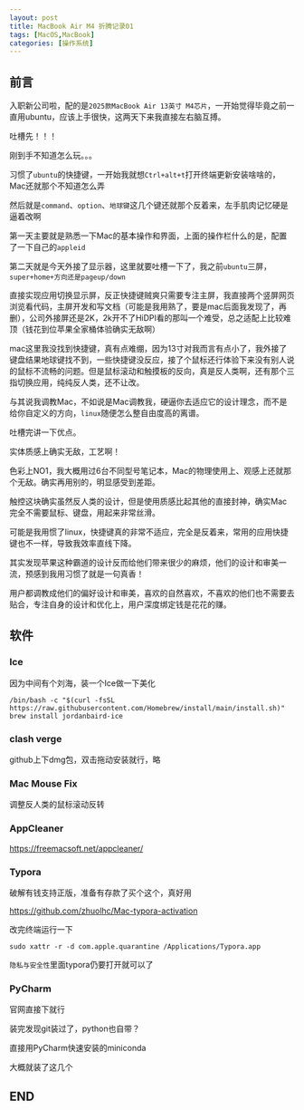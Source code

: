 ```yaml
---
layout: post
title: MacBook Air M4 折腾记录01
tags: [MacOS,MacBook]
categories: [操作系统]
---
```


## 前言

入职新公司啦，配的是`2025款MacBook Air 13英寸 M4芯片`，一开始觉得毕竟之前一直用ubuntu，应该上手很快，这两天下来我直接左右脑互搏。

吐槽先！！！

刚到手不知道怎么玩。。。

习惯了`ubuntu`的快捷键，一开始我就想`Ctrl+alt+t`打开终端更新安装啥啥的，Mac还就那个不知道怎么弄

然后就是`command`、`option`、`地球键`这几个键还就那个反着来，左手肌肉记忆硬是逼着改啊

第一天主要就是熟悉一下Mac的基本操作和界面，上面的操作栏什么的是，配置了一下自己的`appleid`

第二天就是今天外接了显示器，这里就要吐槽一下了，我之前`ubuntu`三屏，`super+home+方向还是pageup/down`

直接实现应用切换显示屏，反正快捷键贼爽只需要专注主屏，我直接两个竖屏网页浏览看代码，主屏开发和写文档（可能是我用熟了，要是mac后面我发现了，再删），公司外接屏还是2K，2k开不了HiDPI看的那叫一个难受，总之适配上比较难顶（钱花到位苹果全家桶体验确实无敌啊）

mac这里我没找到快捷键，真有点难绷，因为13寸对我而言有点小了，我外接了键盘结果地球键找不到，一些快捷键没反应，接了个鼠标还行体验下来没有别人说的鼠标不流畅的问题。但是鼠标滚动和触摸板的反向，真是反人类啊，还有那个三指切换应用，纯纯反人类，还不让改。

与其说我调教Mac，不如说是Mac调教我，硬逼你去适应它的设计理念，而不是给你自定义的方向，`linux`随便怎么整自由度高的离谱。

吐槽完讲一下优点。

实体质感上确实无敌，工艺啊！

色彩上NO1，我大概用过6台不同型号笔记本，Mac的物理使用上、观感上还就那个无敌。确实再用别的，明显感受到差距。

触控这块确实虽然反人类的设计，但是使用质感比起其他的直接封神，确实Mac完全不需要鼠标、键盘，用起来非常丝滑。

可能是我用惯了linux，快捷键真的非常不适应，完全是反着来，常用的应用快捷键也不一样，导致我效率直线下降。

其实发现苹果这种霸道的设计反而给他们带来很少的麻烦，他们的设计和审美一流，预感到我用习惯了就是一句真香！

用户都调教成他们的偏好设计和审美，喜欢的自然喜欢，不喜欢的他们也不需要去贴合，专注自身的设计和优化上，用户深度绑定钱是花花的赚。

## 软件

### Ice

因为中间有个刘海，装一个Ice做一下美化

```shell
/bin/bash -c "$(curl -fsSL https://raw.githubusercontent.com/Homebrew/install/main/install.sh)"
brew install jordanbaird-ice
```

### clash verge

github上下dmg包，双击拖动安装就行，略

### Mac Mouse Fix

调整反人类的鼠标滚动反转

### AppCleaner

https://freemacsoft.net/appcleaner/

### Typora

破解有钱支持正版，准备有存款了买个这个，真好用

https://github.com/zhuolhc/Mac-typora-activation

改完终端运行一下

```shell
sudo xattr -r -d com.apple.quarantine /Applications/Typora.app
```

`隐私与安全性`里面typora仍要打开就可以了

### PyCharm

官网直接下就行

装完发现git装过了，python也自带？

直接用PyCharm快速安装的miniconda

大概就装了这几个

## END
